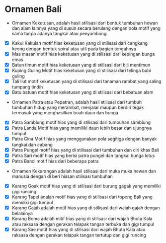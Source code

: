 # Ornamen Bali

- Ornamen Keketusan, adalah hasil stilisasi dari bentuk tumbuhan hewan dan alam lainnya yang di susun secara berulang dengan pola motif yang sama tanpa adanya tangkai atau penyambung.
- [x] Kakul Kakulan motif hias keketusan yang di stilisasi dari cangkang keong dengan bentuk spiral atau util pada bagian tengahnya
- [x] Mas masan motif hias keketusan yang di stilisasi dari kepingan bunga emas
- [x] Batun timun motif hias keketusan yang di stilisasi dari biji mentimun
- [x] Kuping Guling Motif hias keketusan yang di stilisasi dari telinga babi guling
- [x] Tali Ilut motif keketusan yang di stilisasi dari tanaman rambat yang saling tumpang tindih
- [x] Batu batuan motif hias keketusan yang di stilisasi dari bebatuan alam

- Ornamen Patra atau Pepatran, adalah hasil stilisasi dari tumbuh tumbuhan hidup yang merambat, menjalar maupun berdiri tegak termasuk yang menghasilkan buah daun dan bunga
- [x] Patra Samblung motif hias yang di stilisasi dari tumbuhan samblung
- [x] Patra Landa Motif hias yang memiliki daun lebih besar dan ujungnya tumpul
- [x] Patra Cina Motif hias yang menggunakan pola segitiga dengan banyak tangkai dan cabang
- [x] Patra Pungel motif hias yang di stilisasi dari tumbuhan dan ciri khas Bali
- [x] Patra Sari motif hias yang berisi patra pungel dan tangkai bunga lotus
- [x] Patra Banci motif hias dari beberapa patra

- Ornamen Kekarangan adalah hasil stilisasi dari muka muka hewan dan manusia dengan di beri hiasan stilisasi tumbuhan
- [x] Karang Goak motif hias yang di stilisasi dari burung gagak yang memiliki gigi runcing
- [x] Karang Tapel adalah motif hias yang di stilisasi dari topeng Bali yang memiliki gigi tumpul
- [x] Karang Gajah adalah motif hias yang di stilisasi dari wajah gajah dengan belalainya
- [x] Karang Boma adalah mitif hias yang di stilisasi dari wajah Bhuta Kala atau raksasa dengan gerakan telapak tangan terbuka dan gigi tumpul
- [x] Karang Sae motif hias yang di stilisasi dari wajah Bhuta Kala atau raksasa dengan gerakan telapak tangan tertutup dan gigi runcing